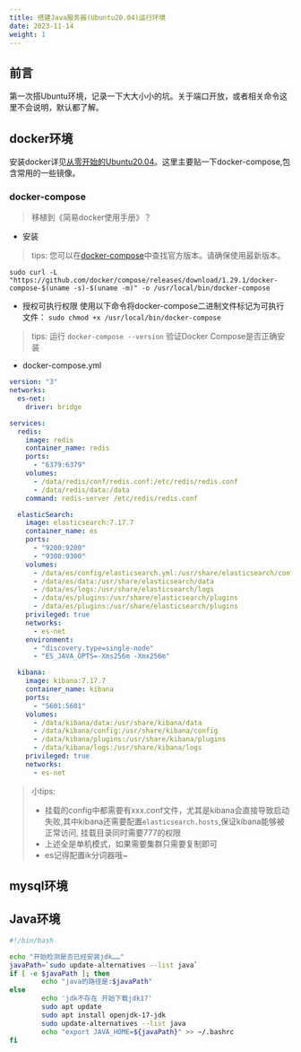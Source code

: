 ```yaml
---
title: 搭建Java服务器(Ubuntu20.04)运行环境
date: 2023-11-14
weight: 1
---
```


## 前言

第一次搭Ubuntu环境，记录一下大大小小的坑。关于端口开放，或者相关命令这里不会说明，默认都了解。

## docker环境

安装docker详见[从零开始的Ubuntu20.04](https://samomi0.github.io/docs/GetStartWithUbuntu/)。这里主要贴一下docker-compose,包含常用的一些镜像。
### docker-compose

> 移植到《简易docker使用手册》？

- 安装
>tips: 您可以在[docker-compose](https://github.com/docker/compose/releases)中查找官方版本。请确保使用最新版本。
```
sudo curl -L "https://github.com/docker/compose/releases/download/1.29.1/docker-compose-$(uname -s)-$(uname -m)" -o /usr/local/bin/docker-compose
```
- 授权可执行权限 
使用以下命令将docker-compose二进制文件标记为可执行文件：
`sudo chmod +x /usr/local/bin/docker-compose`
> tips: 运行 `docker-compose --version` 验证Docker Compose是否正确安装

- docker-compose.yml
``` yml
version: "3"
networks:
  es-net:
    driver: bridge

services:
  redis:
    image: redis
    container_name: redis
    ports:
      - "6379:6379"
    volumes:
      - /data/redis/conf/redis.conf:/etc/redis/redis.conf
      - /data/redis/data:/data
    command: redis-server /etc/redis/redis.conf

  elasticSearch:
    image: elasticsearch:7.17.7
    container_name: es
    ports:
      - "9200:9200"
      - "9300:9300"
    volumes:
      - /data/es/config/elasticsearch.yml:/usr/share/elasticsearch/config/elasticsearch.yml
      - /data/es/data:/usr/share/elasticsearch/data
      - /data/es/logs:/usr/share/elasticsearch/logs
      - /data/es/plugins:/usr/share/elasticsearch/plugins
      - /data/es/plugins:/usr/share/elasticsearch/plugins
    privileged: true
    networks:
      - es-net
    environment:
      - "discovery.type=single-node"
      - "ES_JAVA_OPTS=-Xms256m -Xmx256m"

  kibana:
    image: kibana:7.17.7
    container_name: kibana
    ports:
      - "5601:5601"
    volumes:
      - /data/kibana/data:/usr/share/kibana/data
      - /data/kibana/config:/usr/share/kibana/config
      - /data/kibana/plugins:/usr/share/kibana/plugins
      - /data/kibana/logs:/usr/share/kibana/logs
    privileged: true
    networks:
      - es-net
```
> 小tips:
> - 挂载的config中都需要有xxx.conf文件，尤其是kibana会直接导致启动失败,其中kibana还需要配置`elasticsearch.hosts`,保证kibana能够被正常访问, 挂载目录同时需要777的权限
> - 上述全是单机模式，如果需要集群只需要复制即可
> - es记得配置ik分词器哦~


## mysql环境

## Java环境
```bash
#!/bin/bash

echo "开始检测是否已经安装jdk……"
javaPath=`sudo update-alternatives --list java`
if [ -e $javaPath ]; then
        echo "java的路径是:$javaPath"
else
        echo 'jdk不存在 开始下载jdk17'
        sudo apt update
        sudo apt install openjdk-17-jdk
        sudo update-alternatives --list java
        echo "export JAVA_HOME=${javaPath}" >> ~/.bashrc
fi
```


